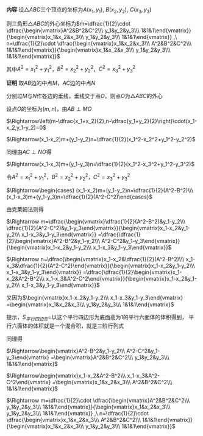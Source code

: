 **内容**
设$\triangle ABC$三个顶点的坐标为$A(x_1,y_1),\ B(x_2,y_2),\ C(x_3,y_3)$

则三角形$\triangle ABC$的外心坐标为$m=\dfrac{1}{2}\cdot
\dfrac{\begin{vmatrix}A^2&B^2&C^2\\\ y_1&y_2&y_3\\\ 1&1&1\end{vmatrix}}{\begin{vmatrix}x_1&x_2&x_3\\\ y_1&y_2&y_3\\\ 1&1&1\end{vmatrix}}
,\ n=\dfrac{1}{2}\cdot
\dfrac{\begin{vmatrix}x_1&x_2&x_3\\\ A^2&B^2&C^2\\\ 1&1&1\end{vmatrix}}{\begin{vmatrix}x_1&x_2&x_3\\\ y_1&y_2&y_3\\\ 1&1&1\end{vmatrix}}$

其中$A^2=x_1^2+y_1^2$，$B^2=x_2^2+y_2^2$，$C^2=x_3^2+y_3^2$

**证明**
取$AB$边的中点$M$，$AC$边的中点$N$

分别过$M$与$N$作各边的垂线，垂线交于点$O$，则点$O$为$\triangle ABC$的外心

设点$O$的坐标为$(m,n)$，由$AB\perp MO$

$\Rightarrow\left(m-\dfrac{x_1+x_2}{2},n-\dfrac{y_1+y_2}{2}\right)\cdot(x_1-x_2,y_1-y_2)=0$

$\Rightarrow(x_1-x_2)m+(y_1-y_2)n=\dfrac{1}{2}(x_1^2-x_2^2+y_1^2-y_2^2)$

同理由$AC\perp NO$得

$\Rightarrow(x_1-x_3)m+(y_1-y_3)n=\dfrac{1}{2}(x_1^2-x_3^2+y_1^2-y_3^2)$

令$A^2=x_1^2+y_1^2$，$B^2=x_2^2+y_2^2$，$C^2=x_3^2+y_3^2$

$\Rightarrow\begin{cases}
(x_1-x_2)m+(y_1-y_2)n=\dfrac{1}{2}(A^2-B^2)\\\
(x_1-x_3)m+(y_1-y_3)n=\dfrac{1}{2}(A^2-C^2)\end{cases}$

由克莱姆法则得

$\Rightarrow 
m=\dfrac{\begin{vmatrix}\dfrac{1}{2}(A^2-B^2)&y_1-y_2\\\ \dfrac{1}{2}(A^2-C^2)&y_1-y_3\end{vmatrix}}{\begin{vmatrix}x_1-x_2&y_1-y_2\\\ x_1-x_3&y_1-y_3\end{vmatrix}}
=\dfrac{\dfrac{1}{2}\begin{vmatrix}A^2-B^2&y_1-y_2\\\ A^2-C^2&y_1-y_3\end{vmatrix}}{\begin{vmatrix}x_1-x_2&y_1-y_2\\\ x_1-x_3&y_1-y_3\end{vmatrix}}$

$\Rightarrow
n=\dfrac{\begin{vmatrix}x_1-x_2&\dfrac{1}{2}(A^2-B^2)\\\ x_1-x_3&\dfrac{1}{2}(A^2-C^2)\end{vmatrix}}{\begin{vmatrix}x_1-x_2&y_1-y_2\\\ x_1-x_3&y_1-y_3\end{vmatrix}}
=\dfrac{\dfrac{1}{2}\begin{vmatrix}x_1-x_2&A^2-B^2\\\ x_1-x_3&A^2-C^2\end{vmatrix}}{\begin{vmatrix}x_1-x_2&y_1-y_2\\\ x_1-x_3&y_1-y_3\end{vmatrix}}$

又因为$\begin{vmatrix}x_1-x_2&y_1-y_2\\\ x_1-x_3&y_1-y_3\end{vmatrix}
=\begin{vmatrix}x_1&x_2&x_3\\\ y_1&y_2&y_3\\\ 1&1&1\end{vmatrix}$

提示，$S_{平行四边形}=$以这个平行四边形为底面高为1的平行六面体的体积得到，
平行六面体的体积就是一个混合积，就是三阶行列式

同理得

$\Rightarrow\begin{vmatrix}A^2-B^2&y_1-y_2\\\ A^2-C^2&y_1-y_3\end{vmatrix}
=\begin{vmatrix}A^2&B^2&C^2\\\ y_1&y_2&y_3\\\ 1&1&1\end{vmatrix}$

$\Rightarrow\begin{vmatrix}x_1-x_2&A^2-B^2\\\ x_1-x_3&A^2-C^2\end{vmatrix}
=\begin{vmatrix}x_1&x_2&x_3\\\ A^2&B^2&C^2\\\ 1&1&1\end{vmatrix}$

$\Rightarrow m=\dfrac{1}{2}\cdot
\dfrac{\begin{vmatrix}A^2&B^2&C^2\\\ y_1&y_2&y_3\\\ 1&1&1\end{vmatrix}}{\begin{vmatrix}x_1&x_2&x_3\\\ y_1&y_2&y_3\\\ 1&1&1\end{vmatrix}}
,\ n=\dfrac{1}{2}\cdot
\dfrac{\begin{vmatrix}x_1&x_2&x_3\\\ A^2&B^2&C^2\\\ 1&1&1\end{vmatrix}}{\begin{vmatrix}x_1&x_2&x_3\\\ y_1&y_2&y_3\\\ 1&1&1\end{vmatrix}}$
